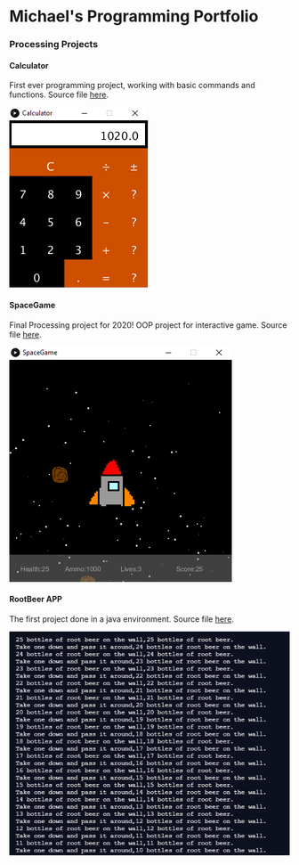 # Michael's Programming Portfolio

### Processing Projects

#### Calculator
First ever programming project, working with basic commands and functions. Source file [here](https://github.com/michaelxcw/ProgrammingPortfolio/tree/gh-pages/src/Calculator).

![Calculator](https://github.com/michaelxcw/ProgrammingPortfolio/blob/gh-pages/images/CalcProject.PNG?raw=true)

#### SpaceGame
Final Processing project for 2020! OOP project for interactive game. Source file [here](https://github.com/michaelxcw/ProgrammingPortfolio/tree/gh-pages/src/SpaceGame).

![SpaceGame](https://github.com/michaelxcw/ProgrammingPortfolio/blob/gh-pages/images/spacegame.PNG?raw=true)

#### RootBeer APP
The first project done in a java environment. Source file [here](https://github.com/michaelxcw/ProgrammingPortfolio/blob/gh-pages/src/Main.java).

![RootBeer APP](https://github.com/michaelxcw/ProgrammingPortfolio/blob/gh-pages/images/rootbeerapp.PNG?raw=true)

